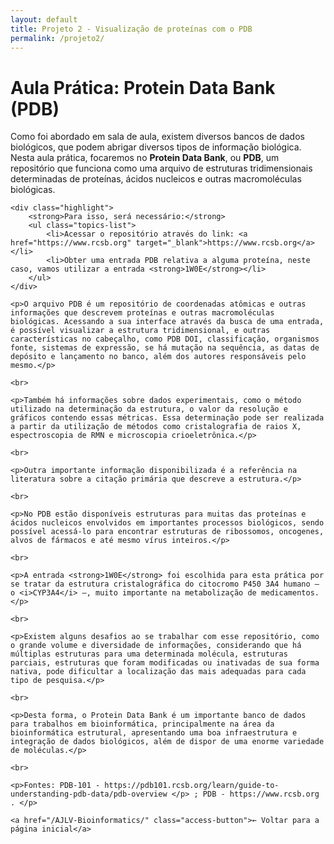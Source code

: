 ```yaml
---
layout: default
title: Projeto 2 - Visualização de proteínas com o PDB
permalink: /projeto2/
---
```

<div class="container page-content fade-in">
    <h1>Aula Prática: Protein Data Bank (PDB)</h1>
    <p>Como foi abordado em sala de aula, existem diversos bancos de dados biológicos, que podem abrigar diversos tipos de informação biológica. Nesta aula prática, focaremos no <strong>Protein Data Bank</strong>, ou <strong>PDB</strong>, um repositório que funciona como uma arquivo de estruturas tridimensionais determinadas de proteínas, ácidos nucleicos e outras macromoléculas biológicas.</p>
    
    <div class="highlight">
        <strong>Para isso, será necessário:</strong>
        <ul class="topics-list">
            <li>Acessar o repositório através do link: <a href="https://www.rcsb.org" target="_blank">https://www.rcsb.org</a></li>
            <li>Obter uma entrada PDB relativa a alguma proteína, neste caso, vamos utilizar a entrada <strong>1W0E</strong></li>
        </ul>
    </div>

    <p>O arquivo PDB é um repositório de coordenadas atômicas e outras informações que descrevem proteínas e outras macromoléculas biológicas. Acessando a sua interface através da busca de uma entrada, é possível visualizar a estrutura tridimensional, e outras características no cabeçalho, como PDB DOI, classificação, organismos fonte, sistemas de expressão, se há mutação na sequência, as datas de depósito e lançamento no banco, além dos autores responsáveis pelo mesmo.</p>

    <br>

    <p>Também há informações sobre dados experimentais, como o método utilizado na determinação da estrutura, o valor da resolução e gráficos contendo essas métricas. Essa determinação pode ser realizada a partir da utilização de métodos como cristalografia de raios X, espectroscopia de RMN e microscopia crioeletrônica.</p>

    <br>

    <p>Outra importante informação disponibilizada é a referência na literatura sobre a citação primária que descreve a estrutura.</p>

    <br>

    <p>No PDB estão disponíveis estruturas para muitas das proteínas e ácidos nucleicos envolvidos em importantes processos biológicos, sendo possível acessá-lo para encontrar estruturas de ribossomos, oncogenes, alvos de fármacos e até mesmo vírus inteiros.</p>

    <br>

    <p>A entrada <strong>1W0E</strong> foi escolhida para esta prática por se tratar da estrutura cristalográfica do citocromo P450 3A4 humano – o <i>CYP3A4</i> –, muito importante na metabolização de medicamentos.</p>

    <br>

    <p>Existem alguns desafios ao se trabalhar com esse repositório, como o grande volume e diversidade de informações, considerando que há múltiplas estruturas para uma determinada molécula, estruturas parciais, estruturas que foram modificadas ou inativadas de sua forma nativa, pode dificultar a localização das mais adequadas para cada tipo de pesquisa.</p>

    <br>

    <p>Desta forma, o Protein Data Bank é um importante banco de dados para trabalhos em bioinformática, principalmente na área da bioinformática estrutural, apresentando uma boa infraestrutura e integração de dados biológicos, além de dispor de uma enorme variedade de moléculas.</p>
   
    <br>
    
    <p>Fontes: PDB-101 - https://pdb101.rcsb.org/learn/guide-to-understanding-pdb-data/pdb-overview </p> ; PDB - https://www.rcsb.org . </p>

    <a href="/AJLV-Bioinformatics/" class="access-button">← Voltar para a página inicial</a>
</div>
